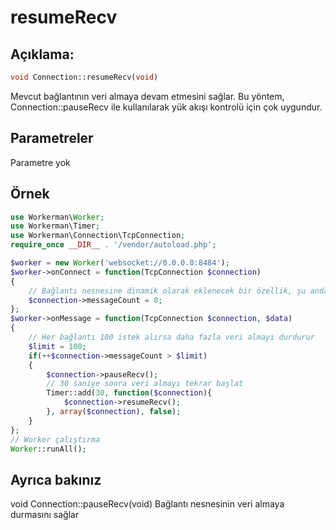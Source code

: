 # resumeRecv
## Açıklama:
```php
void Connection::resumeRecv(void)
```

Mevcut bağlantının veri almaya devam etmesini sağlar. Bu yöntem, Connection::pauseRecv ile kullanılarak yük akışı kontrolü için çok uygundur.

## Parametreler

Parametre yok

## Örnek

```php
use Workerman\Worker;
use Workerman\Timer;
use Workerman\Connection\TcpConnection;
require_once __DIR__ . '/vendor/autoload.php';

$worker = new Worker('websocket://0.0.0.0:8484');
$worker->onConnect = function(TcpConnection $connection)
{
    // Bağlantı nesnesine dinamik olarak eklenecek bir özellik, şu anda kaç isteğin gönderildiğini saklamak için kullanılır
    $connection->messageCount = 0;
};
$worker->onMessage = function(TcpConnection $connection, $data)
{
    // Her bağlantı 100 istek alırsa daha fazla veri almayı durdurur
    $limit = 100;
    if(++$connection->messageCount > $limit)
    {
        $connection->pauseRecv();
        // 30 saniye sonra veri almayı tekrar başlat
        Timer::add(30, function($connection){
            $connection->resumeRecv();
        }, array($connection), false);
    }
};
// Worker çalıştırma
Worker::runAll();
```

## Ayrıca bakınız
void Connection::pauseRecv(void) Bağlantı nesnesinin veri almaya durmasını sağlar
